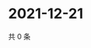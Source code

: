 # 2021-12-21

共 0 条

<!-- BEGIN WEIBO -->
<!-- 最后更新时间 Tue Dec 21 2021 04:16:25 GMT+0800 (China Standard Time) -->

<!-- END WEIBO -->
